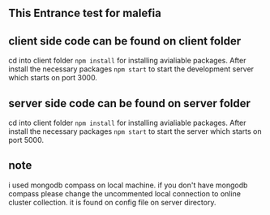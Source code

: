 ## This Entrance test for malefia

## client side code can be found on client folder

cd into client folder  `npm install` for installing avialiable packages.
After install the necessary packages `npm start` to start the development server
which starts on port 3000.

## server side code can be found on server folder

cd into client folder  `npm install` for installing avialiable packages.
After install the necessary packages `npm start` to start the server
which starts on port 5000.

## note 

i used mongodb compass on local machine. if you don't have mongodb compass please change the 
uncommented local connection to online cluster collection. it is found on config file on server directory.
